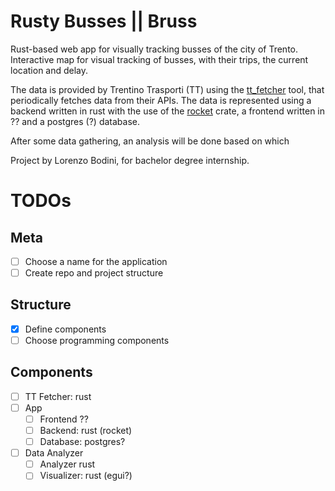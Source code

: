 # Rusty Busses || Bruss
Rust-based web app for visually tracking busses of the city of Trento.
Interactive map for visual tracking of busses, with their trips, the current location and delay.

The data is provided by Trentino Trasporti (TT) using the [tt_fetcher]() tool, that periodically
fetches data from their APIs. The data is represented using a backend written in rust with the use
of the [rocket](https://rocket.rs/) crate, a frontend written in ?? and a postgres (?) database.

After some data gathering, an analysis will be done based on which

Project by Lorenzo Bodini, for bachelor degree internship.

# TODOs
## Meta
- [ ] Choose a name for the application
- [ ] Create repo and project structure

## Structure
- [x] Define components
- [ ] Choose programming components

## Components
- [ ] TT Fetcher: rust
- [ ] App
	- [ ] Frontend ??
	- [ ] Backend: rust (rocket)
	- [ ] Database: postgres?
- [ ] Data Analyzer
	- [ ] Analyzer rust
	- [ ] Visualizer: rust (egui?)
